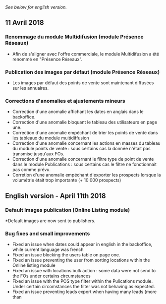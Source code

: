 *See below for english version.*

11 Avril 2018
---



### Renommage du module Multidifusion (module Présence Réseaux)

* Afin de s'aligner avec l'offre commerciale, le module Multidifusion a été renommé en "Présence Réseaux".

### Publication des images par défaut (module Présence Réseaux)

* Les images par défaut des points de vente sont maintenant diffusées sur les annuaires. 

### Corrections d'anomalies et ajustements mineurs

* Correction d'une anomalie affichant les dates en anglais dans le backoffice.
* Correction d'une anomalie bloquant le tableau des utilisateurs en page une.
* Correction d'une anomalie empéchant de trier les points de vente dans les tableaux du module multidiffusion
* Correction d'une anomalie concernant les actions en masses du tableau du module points de vente : sous certains cas la donnée n'était pas transmise jusqu'aux FOs.
* Correction d'une anomalie concernant le filtre type de point de vente dans le module Publications : sous certains cas le filtre ne fonctionnait pas comme prévu.
* Corretion d'une anomalie empéchant d'exporter les prospects lorsque la volumétrie était trop importante (+ 10 000 prospects)

English version - April 11th 2018
---

### Default Images publication (Online Listing module)

*Default images are now sent to publishers.

### Bug fixes and small improvements

* Fixed an issue when dates could appear in english in the backoffice, while current language was french
* Fixed an issue blocking the users table on page one.
* Fixed an issue preventing the user from sorting locations within the Online listing module
* Fixed an issue with locations bulk action : some data were not send to the FOs under certains circumstances
* Fixed an issue with the POS type filter within the Pulications module. Under certain circomstances the filter was not behaving as expected.
* Fixed an issue preventing leads export when having many leads (more than
